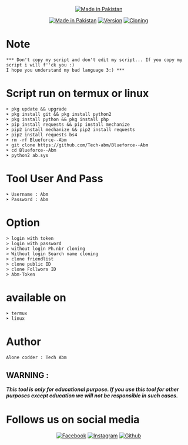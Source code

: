 <p align="center">
<a href="https://bit.ly/3jLqF1P"><img title="Made in Pakistan" src="https://img.shields.io/badge/MADE%20IN-Pakistan-SCRIPT?colorA=%23ff8100&colorB=%23017e40&colorC=%23ff0000&style=for-the-badge"></a>
</p>
<p align="center">
<a href="https://bit.ly/3jLqF1P"><img title="Made in Pakistan" src="https://img.shields.io/badge/Tool-Blurforce--Abm-green.svg"></a>
<a href="https://bit.ly/3jLqF1P"><img title="Version" src="https://img.shields.io/badge/Version-3.0-green.svg?style=flat-square"></a>
<a href="https://bit.ly/3jLqF1P"><img title="Cloning" src="https://img.shields.io/badge/Cloning%3F-yes-green.svg"></a>


# Note
```
*** Don't copy my script and don't edit my script... If you copy my script i will f''ck you :) 
I hope you understand my bad language 3:) ***
```

# Script run on termux or linux 
```  
➤ pkg update && upgrade
➤ pkg install git && pkg install python2
➤ pkg install python && pkg install php
➤ pip install requests && pip install mechanize 
➤ pip2 install mechanize && pip2 install requests 
➤ pip2 install requests bs4
➤ rm -rf Blueforce--Abm
➤ git clone https://github.com/Tech-abm/Blueforce--Abm
➤ cd Blueforce--Abm
➤ python2 ab.sys
```
# Tool User And Pass
```  
➤ Username : Abm
➤ Password : Abm 
```
# Option
```  
> login with token
> login with password
> without login Ph.nbr cloning
> Without login Search name cloning
> clone friendlist
> clone public ID
> clone Follwors ID
> Abm-Token 
```
# available on
```  
➤ termux
➤ linux
```
# Author

```
Alone codder : Tech Abm
```
## WARNING : 
***This tool is only for educational purpose. If you use this tool for other purposes except education we will not be responsible in such cases.***

# Follows us on social media
  
<p align="center">
<a href="https://fb.com/Techabm"><img title="Facebook" src="https://img.shields.io/badge/Facebook-red?style=for-the-badge&logo=facebook"></a>
<a href="https://www.instagram.com/Techabm"><img title="Instagram" src="https://img.shields.io/badge/INSTAGRAM-purple?style=for-the-badge&logo=instagram"></a>
<a href="https://github.com/Tech-abm"><img title="Github" src="https://img.shields.io/badge/Github-TECH--ABM-blue?style=for-the-badge&logo=github"></a>
